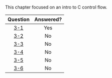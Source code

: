 This chapter focused on an intro to C control flow.

| Question |Answered?  |
| :-------:|:---------:|
| [3-1](3-1)      | Yes       |
| [3-2](README.md)       | No       |
| [3-3](README.md)       | No       |
| [3-4](README.md)       | No       |
| [3-5](README.md)       | No       |
| [3-6](README.md)       | No       |